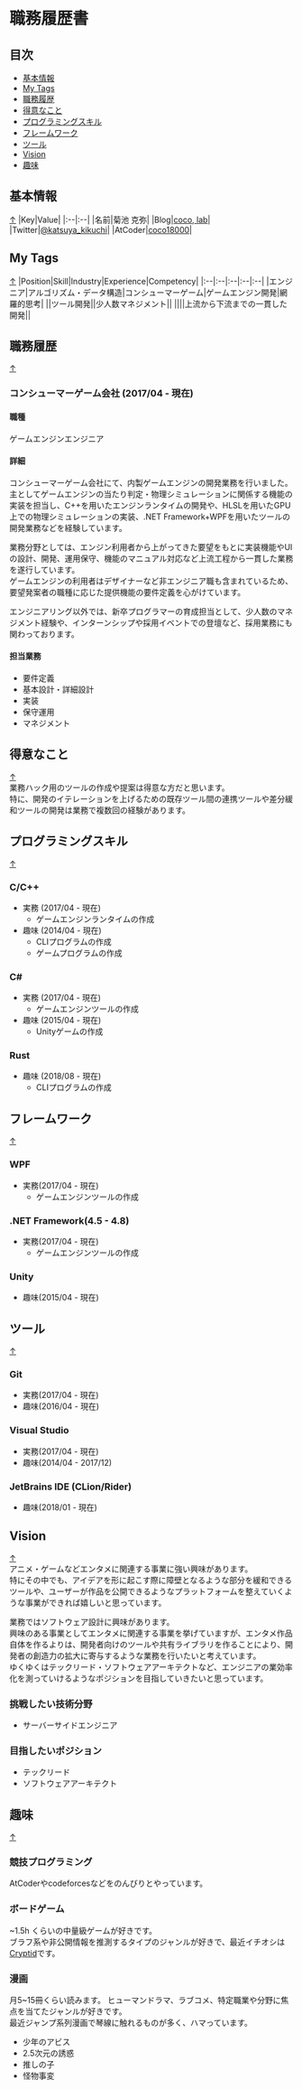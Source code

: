 # 職務履歴書

## 目次
  - [基本情報](#基本情報)
  - [My Tags](#my-tags)
  - [職務履歴](#職務履歴)
  - [得意なこと](#得意なこと)
  - [プログラミングスキル](#プログラミングスキル)
  - [フレームワーク](#フレームワーク)
  - [ツール](#ツール)
  - [Vision](#Vision)
  - [趣味](#趣味)

## 基本情報
 [↑](#目次)
|Key|Value|
|:--|:--|
|名前|菊池 克弥|
|Blog|[coco, lab](https://cocolab.hatenablog.com/)|
|Twitter|[@katsuya_kikuchi](https://twitter.com/katsuya_kikuchi)|
|AtCoder|[coco18000](https://atcoder.jp/users/coco18000)|
  
## My Tags
 [↑](#目次)
|Position|Skill|Industry|Experience|Competency|
|:--|:--|:--|:--|:--|
|エンジニア|アルゴリズム・データ構造|コンシューマーゲーム|ゲームエンジン開発|網羅的思考|
||ツール開発||少人数マネジメント||
||||上流から下流までの一貫した開発||


## 職務履歴
 [↑](#目次)
### コンシューマーゲーム会社 (2017/04 - 現在)
#### 職種
ゲームエンジンエンジニア
#### 詳細
コンシューマーゲーム会社にて、内製ゲームエンジンの開発業務を行いました。  
主としてゲームエンジンの当たり判定・物理シミュレーションに関係する機能の実装を担当し、C++を用いたエンジンランタイムの開発や、HLSLを用いたGPU上での物理シミュレーションの実装、.NET Framework+WPFを用いたツールの開発業務などを経験しています。  

業務分野としては、エンジン利用者から上がってきた要望をもとに実装機能やUIの設計、開発、運用保守、機能のマニュアル対応など上流工程から一貫した業務を遂行しています。  
ゲームエンジンの利用者はデザイナーなど非エンジニア職も含まれているため、要望発案者の職種に応じた提供機能の要件定義を心がけています。

エンジニアリング以外では、新卒プログラマーの育成担当として、少人数のマネジメント経験や、インターンシップや採用イベントでの登壇など、採用業務にも関わっております。

#### 担当業務
- 要件定義
- 基本設計・詳細設計
- 実装
- 保守運用
- マネジメント
  

## 得意なこと
 [↑](#目次)  
業務ハック用のツールの作成や提案は得意な方だと思います。  
特に、開発のイテレーションを上げるための既存ツール間の連携ツールや差分緩和ツールの開発は業務で複数回の経験があります。
  

## プログラミングスキル
 [↑](#目次)
### C/C++
- 実務 (2017/04 - 現在)
  - ゲームエンジンランタイムの作成
- 趣味 (2014/04 - 現在)
  - CLIプログラムの作成
  - ゲームプログラムの作成
### C#
- 実務 (2017/04 - 現在)
  - ゲームエンジンツールの作成
-  趣味 (2015/04 - 現在)
   -  Unityゲームの作成
### Rust
- 趣味 (2018/08 - 現在)
  - CLIプログラムの作成


## フレームワーク
 [↑](#目次)
### WPF
- 実務(2017/04 - 現在)
  - ゲームエンジンツールの作成
### .NET Framework(4.5 - 4.8)
- 実務(2017/04 - 現在)
  - ゲームエンジンツールの作成
### Unity
- 趣味(2015/04 - 現在)  

## ツール
 [↑](#目次)
### Git
- 実務(2017/04 - 現在)
- 趣味(2016/04 - 現在)
### Visual Studio
- 実務(2017/04 - 現在)
- 趣味(2014/04 - 2017/12)

### JetBrains IDE (CLion/Rider)
- 趣味(2018/01 - 現在)

## Vision
 [↑](#目次)  
アニメ・ゲームなどエンタメに関連する事業に強い興味があります。  
特にその中でも、アイデアを形に起こす際に障壁となるような部分を緩和できるツールや、ユーザーが作品を公開できるようなプラットフォームを整えていくような事業ができれば嬉しいと思っています。  
  
業務ではソフトウェア設計に興味があります。  
興味のある事業としてエンタメに関連する事業を挙げていますが、エンタメ作品自体を作るよりは、開発者向けのツールや共有ライブラリを作ることにより、開発者の創造力の拡大に寄与するような業務を行いたいと考えています。  
ゆくゆくはテックリード・ソフトウェアアーキテクトなど、エンジニアの業効率化を測っていけるようなポジションを目指していきたいと思っています。
### 挑戦したい技術分野
- サーバーサイドエンジニア
### 目指したいポジション
- テックリード
- ソフトウェアアーキテクト

## 趣味
 [↑](#目次)
### 競技プログラミング
AtCoderやcodeforcesなどをのんびりとやっています。
### ボードゲーム
~1.5h くらいの中量級ゲームが好きです。  
ブラフ系や非公開情報を推測するタイプのジャンルが好きで、最近イチオシは[Cryptid](https://boardgamegeek.com/boardgame/246784/cryptid)です。
### 漫画
月5~15冊くらい読みます。
ヒューマンドラマ、ラブコメ、特定職業や分野に焦点を当てたジャンルが好きです。  
最近ジャンプ系列漫画で琴線に触れるものが多く、ハマっています。
- 少年のアビス
- 2.5次元の誘惑
- 推しの子
- 怪物事変